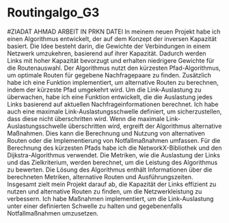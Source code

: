 # Routingalgo_G3


#ZIADAT AHMAD ARBEIT IN PRKN DATEI
In meinem neuen Projekt habe ich einen Algorithmus entwickelt, der auf dem Konzept der inversen Kapazität basiert. Die Idee besteht darin, die Gewichte der Verbindungen in einem Netzwerk umzukehren, basierend auf ihrer Kapazität. Dadurch werden Links mit hoher Kapazität bevorzugt und erhalten niedrigere Gewichte für die Routenauswahl.
Der Algorithmus nutzt den kürzesten Pfad-Algorithmus, um optimale Routen für gegebene Nachfragepaare zu finden. Zusätzlich habe ich eine Funktion implementiert, um alternative Routen zu berechnen, indem der kürzeste Pfad umgekehrt wird.
Um die Link-Auslastung zu überwachen, habe ich eine Funktion entwickelt, die die Auslastung jedes Links basierend auf aktuellen Nachfrageinformationen berechnet. Ich habe auch eine maximale Link-Auslastungsschwelle definiert, um sicherzustellen, dass diese nicht überschritten wird.
Wenn die maximale Link-Auslastungsschwelle überschritten wird, ergreift der Algorithmus alternative Maßnahmen. Dies kann die Berechnung und Nutzung von alternativen Routen oder die Implementierung von Notfallmaßnahmen umfassen.
Für die Berechnung des kürzesten Pfads habe ich die NetworkX-Bibliothek und den Dijkstra-Algorithmus verwendet. Die Metriken, wie die Auslastung der Links und das Zielkriterium, werden berechnet, um die Leistung des Algorithmus zu bewerten.
Die Lösung des Algorithmus enthält Informationen über die berechneten Metriken, alternative Routen und Ausführungszeiten.
Insgesamt zielt mein Projekt darauf ab, die Kapazität der Links effizient zu nutzen und alternative Routen zu finden, um die Netzwerkleistung zu verbessern. Ich habe Maßnahmen implementiert, um die Link-Auslastung unter einer definierten Schwelle zu halten und gegebenenfalls Notfallmaßnahmen umzusetzen.
